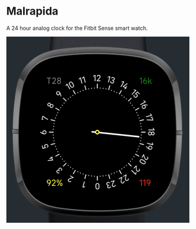 # Malrapida

A 24 hour analog clock for the Fitbit Sense smart watch.

![malrapida clock screenshot](resources/malrapida-clock-screenshot.png)